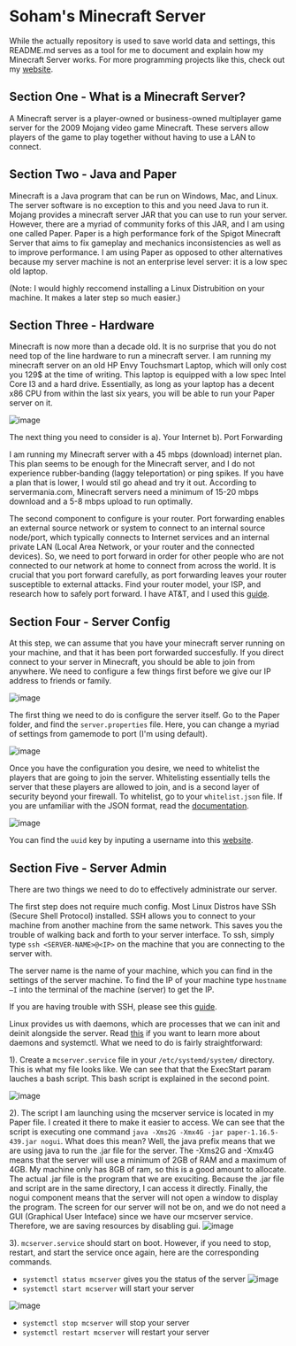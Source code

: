 # Soham's Minecraft Server

While the actually repository is used to save world data and settings, this README.md serves as a tool for me to document and explain how my Minecraft Server works.
For more programming projects like this, check out my [website](https://msoham123.github.io).

## Section One - What is a Minecraft Server?

A Minecraft server is a player-owned or business-owned multiplayer game server for the 2009 Mojang video game Minecraft. These servers allow players of the game to play together without having to use a LAN to connect. 

## Section Two - Java and Paper

Minecraft is a Java program that can be run on Windows, Mac, and Linux. The server software is no exception to this and you need Java to run it. Mojang provides a minecraft server JAR that you can use to run your server. However, there are a myriad of community forks of this JAR, and I am using one called Paper. Paper is a high performance fork of the Spigot Minecraft Server that aims to fix gameplay and mechanics inconsistencies as well as to improve performance. I am using Paper as opposed to other alternatives because my server machine is not an enterprise level server: it is a low spec old laptop. 

(Note: I would highly reccomend installing a Linux Distrubition on your machine. It makes a later step so much easier.)

## Section Three - Hardware

Minecraft is now more than a decade old. It is no surprise that you do not need top of the line hardware to run a minecraft server. I am running my minecraft server on an old HP Envy Touchsmart Laptop, which will only cost you 129$ at the time of writing. This laptop is equipped with a low spec Intel Core I3 and a hard drive. Essentially, as long as your laptop has a decent x86 CPU from within the last six years, you will be able to run your Paper server on it.

![image](https://user-images.githubusercontent.com/51520568/114766157-eb75ab80-9d1a-11eb-8867-835d4571488c.png)

The next thing you need to consider is a). Your Internet b). Port Forwarding

I am running my Minecraft server with a 45 mbps (download) internet plan. This plan seems to be enough for the Minecraft server, and I do not experience rubber-banding (laggy teleportation) or ping spikes. If you have a plan that is lower, I would stil go ahead and try it out. According to servermania.com, Minecraft servers need a minimum of 15-20 mbps download and a 5-8 mbps upload to run optimally. 

The second component to configure is your router. Port forwarding enables an external source network or system to connect to an internal source node/port, which typically connects to Internet services and an internal private LAN (Local Area Network, or your router and the connected devices). So, we need to port forward in order for other people who are not connected to our network at home to connect from across the world. It is crucial that you port forward carefully, as port forwarding leaves your router susceptible to external attacks. Find your router model, your ISP, and research how to safely port forward. I have AT&T, and I used this [guide](https://www.youtube.com/watch?v=aTilhmo1vso).

## Section Four - Server Config

At this step, we can assume that you have your minecraft server running on your machine, and that it has been port forwarded succesfully. If you direct connect to your server in Minecraft, you should be able to join from anywhere. We need to configure a few things first before we give our IP address to friends or family. 

![image](https://user-images.githubusercontent.com/51520568/114766862-ca618a80-9d1b-11eb-9f38-4594550478ac.png)

The first thing we need to do is configure the server itself. Go to the Paper folder, and find the `server.properties` file. Here, you can change a myriad of settings from gamemode to port (I'm using default). 

![image](https://user-images.githubusercontent.com/51520568/114766459-44ddda80-9d1b-11eb-849e-a5017d12bc73.png)

Once you have the configuration you desire, we need to whitelist the players that are going to join the server. Whitelisting essentially tells the server that these players are allowed to join, and is a second layer of security beyond your firewall. To whitelist, go to your `whitelist.json` file. If you are unfamiliar with the JSON format, read the [documentation](https://minecraft.fandom.com/wiki/Whitelist.json).

![image](https://user-images.githubusercontent.com/51520568/114766523-57f0aa80-9d1b-11eb-9e30-4d86312e3eca.png)

You can find the `uuid` key by inputing a username into this [website](https://mcuuid.net/).

## Section Five - Server Admin

There are two things we need to do to effectively administrate our server.

The first step does not require much config. Most Linux Distros have SSh (Secure Shell Protocol) installed. SSH allows you to connect to your machine from another machine from the same network. This saves you the trouble of walking back and forth to your server interface. To ssh, simply type `ssh <SERVER-NAME>@<IP>` on the machine that you are connecting to the server with. 

The server name is the name of your machine, which you can find in the settings of the server machine. To find the IP of your machine type `hostname –I` into the terminal of the machine (server) to get the IP.

If you are having trouble with SSH, please see this [guide](https://www.howtogeek.com/311287/how-to-connect-to-an-ssh-server-from-windows-macos-or-linux/).

Linux provides us with daemons, which are processes that we can init and deinit alongside the server. Read [this](https://www.digitalocean.com/community/tutorials/how-to-use-systemctl-to-manage-systemd-services-and-units) if you want to learn more about daemons and systemctl. What we need to do is fairly straightforward:

1). Create a `mcserver.service` file in your `/etc/systemd/system/` directory. 
This is what my file looks like. We can see that that the ExecStart param lauches a bash script. This bash script is explained in the second point.

![image](https://user-images.githubusercontent.com/51520568/114764644-0cd59800-9d19-11eb-91ab-213797204dc0.png)

2). The script I am launching using the mcserver service is located in my Paper file. I created it there to make it easier to access. We can see that the script is executing one command `java -Xms2G -Xmx4G -jar paper-1.16.5-439.jar nogui`. What does this mean? Well, the java prefix means that we are using java to run the .jar file for the server. The -Xms2G and -Xmx4G means that the server will use a minimum of 2GB of RAM and a maximum of 4GB. My machine only has 8GB of ram, so this is a good amount to allocate. The actual .jar file is the program that we are exuciting. Because the .jar file and script are in the same directory, I can access it directly. Finally, the nogui component means that the server will not open a window to display the program. The screen for our server will not be on, and we do not need a GUI (Graphical User Inteface) since we have our mcserver service. Therefore, we are saving resources by disabling gui.
![image](https://user-images.githubusercontent.com/51520568/114765116-a13ffa80-9d19-11eb-8f72-2b271872bbfe.png)

3). `mcserver.service` should start on boot. However, if you need to stop, restart, and start the service once again, here are the corresponding commands.
 - `systemctl status mcserver` gives you the status of the server
 ![image](https://user-images.githubusercontent.com/51520568/114766022-bcf7d080-9d1a-11eb-9393-29a3390f72d8.png)
 - `systemctl start mcserver` will start your server

 ![image](https://user-images.githubusercontent.com/51520568/114765930-9fc30200-9d1a-11eb-9eea-f7e927277832.png)
 - `systemctl stop mcserver` will stop your server
 - `systemctl restart mcserver` will restart your server 
 


